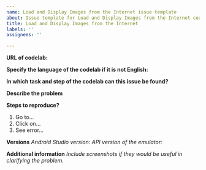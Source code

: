 ```yaml
---
name: Load and Display Images from the Internet issue template
about: Issue template for Load and Display Images from the Internet codelab
title: Load and Display Images from the Internet
labels: ''
assignees: ''

---
```


**URL of codelab:**


**Specify the language of the codelab if it is not English:**



**In which task and step of the codelab can this issue be found?**


**Describe the problem**




**Steps to reproduce?**
1. Go to...
2. Click on...
3. See error...

**Versions**
_Android Studio version:_
_API version of the emulator:_


**Additional information**
_Include screenshots if they would be useful in clarifying the problem._
